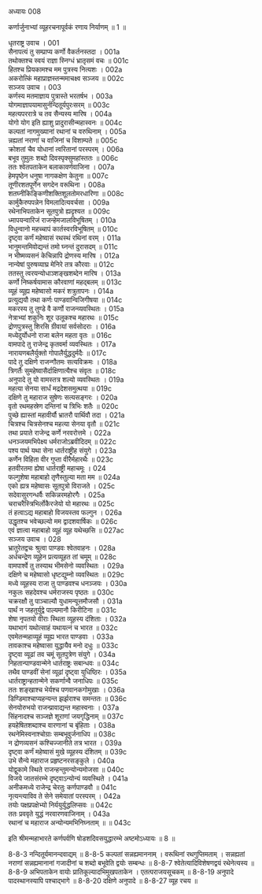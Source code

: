 अध्यायः 008

कर्णार्जुनाभ्यां व्यूहरचनापूर्वकं रणाय निर्याणम् ॥ 1 ॥

धृतराष्ट्र उवाच ।	001  
सैनापत्यं तु सम्प्राप्य कर्णो वैकर्तनस्तदा ।	001a  
तथोक्तश्च स्वयं राज्ञा स्निग्धं भ्रातृसमं वचः ॥	001c  
हितश्च प्रियकामश्च मम पुत्रस्य नित्यशः ।	002a  
अकरोत्किं महाप्राज्ञस्तन्ममाचक्ष्व सञ्जय ॥	002c  
सञ्जय उवाच ।	003  
कर्णस्य मतमाज्ञाय पुत्रास्ते भरतर्षभ ।	003a  
योगमाज्ञापयामासुर्नन्दितूर्यपुरःसरम् ॥	003c  
महत्यपररात्रे च तव सैन्यस्य मारिष ।	004a  
योगो योग इति ह्याशु प्रादुरासीन्महास्वनः ॥	004c  
कल्पतां नागमुख्यानां रथानां च वरुथिनाम् ।	005a  
न्नह्यतां नराणां च वाजिनां च विशाम्पते ॥	005c  
क्रोशतां चैव योधानां त्वरितानां परस्परम् ।	006a  
बभूव तुमुलः शब्दो दिवस्पृक्सुमहांस्ततः ॥	006c  
ततः श्वेतपताकेन बलाकावर्णवाजिना ।	007a  
हेमपृष्ठेन धनुषा नागकक्षेण केतुना ॥	007c  
तूणीरशतपूर्णेन सगदेन वरूथिना ।	008a  
शतघ्नीकिङ्किणीशक्तिशूलतोमरधारिणा ॥	008c  
कार्मुकैरुपपन्नेन विमलादित्यवर्चसा ।	009a  
रथेनाभिपताकेन सूतपुत्रो ह्यदृश्यत ॥	009c  
ध्मापयन्वारिजं राजन्हेमजालविभूषितम् ।	010a  
विधुन्वानो महच्चापं कार्तस्वरविभूषितम् ॥	010c  
दृष्ट्वा कर्णं महेष्वासं रथस्थं रथिनां वरम् ।	011a  
भानुमन्तमिवोद्यन्तं तमो घ्नन्तं दुरासदम् ॥	011c  
न भीष्मव्यसनं केचिन्नापि द्रोणस्य मारिष ।	012a  
नान्येषां पुरुषव्याघ्र मेनिरे तत्र कौरवाः ॥	012c  
ततस्तु त्वरयन्योधाञ्शङ्खशब्देन मारिष ।	013a  
कर्णो निष्कर्षयामास कौरवाणां महद्बलम् ॥	013c  
व्यूहं व्यूह्य महेष्वासो मकरं शत्रुतापनः ।	014a  
प्रत्युद्ययौ तथा कर्णः पाण्डवान्विजिगीषया ॥	014c  
मकरस्य तु तुण्डे वै कर्णो राजन्व्यवस्थितः ।	015a  
नेत्राभ्यां शकुनिः शूर उलूकश्च महारथः ॥	015c  
द्रोणपुत्रस्तु शिरसि ग्रीवायां सर्वसोदराः ।	016a  
मध्येदुर्योधनो राजा बलेन महता वृतः ॥	016c  
वामपादे तु राजेन्द्र कृतवर्मा व्यवस्थितः ।	017a  
नारायणबलैर्युक्तो गोपालैर्युद्धदुर्मदैः ॥	017c  
पादे तु दक्षिणे राजन्गौतमः सत्यविक्रमः ।	018a  
त्रिगर्तैः सुमहेष्वासैर्दाक्षिणात्यैश्च संवृतः ॥	018c  
अनुपादे तु यो वामस्तत्र शल्यो व्यवस्थितः ।	019a  
महत्या सेनया सार्धं मद्रदेशसमुत्थया ॥	019c  
दक्षिणे तु महाराज सुषेणः सत्यसङ्गरः ।	020a  
वृतो रथमहस्रेण दन्तिनां च त्रिभिः शतैः ॥	020c  
पुच्छे ह्यास्तां महावीर्यौ भ्रातरौ पार्थिवौ तदा ।	021a  
चित्रश्च चित्रसेनश्च महत्या सेनया वृतौ ॥	021c  
तथा प्रयाते राजेन्द्र कर्णे नरवरोत्तमे ।	022a  
धनञ्जयमभिपेक्ष्य धर्मराजोऽब्रवीदिदम् ॥	022c  
पश्य पार्थ यथा सेना धार्तराष्ट्रीह संयुगे ।	023a  
कर्णेन विहिता वीर गुप्ता वीरैर्महारथैः ॥	023c  
हतवीरतमा ह्येषा धार्तराष्ट्री महाचमूः ।	024  
फल्गुशेषा महाबाहो तृणैस्तुल्या मता मम ॥	024a  
एको ह्यत्र महेष्वासः सूतपुत्रो विराजते ।	025c  
सदेवासुरगन्धर्वैः सकिन्नरमहोरगैः ।	025a  
चराचरैस्त्रिभिर्लोकैरजेयो यो महारथः ॥	025c  
तं हत्वाऽद्य महाबाहो विजयस्तव फल्गुन ।	026a  
उद्धृतश्च भवेच्छल्यो मम द्वादशवार्षिकः ॥	026c  
एवं ज्ञात्वा महाबाहो व्यूहं व्यूह यथेच्छसि ॥	027ac  
सञ्जय उवाच ।	028  
भ्रातुरेतद्वचः श्रुत्वा पाण्डवः श्वेतवाहनः ।	028a  
अर्धचन्द्रेण व्यूहेन प्रत्यव्यूहत तां चमूम् ॥	028c  
वामपार्श्वे तु तस्याथ भीमसेनो व्यवस्थितः ।	029a  
दक्षिणे च महेष्वासो धृष्टद्युम्नो व्यवस्थितः ॥	029c  
मध्ये व्यूहस्य राजा तु पाण्डवश्च धनञ्जयः ।	030a  
नकुलः सहदेवश्च धर्मराजस्य पृष्ठतः ॥	030c  
चक्ररक्षौ तु पाञ्चाल्यौ युधामन्यूत्तमौजसौ ।	031a  
पार्थं न जहतुर्युद्वे पाल्यमानौ किरीटिना ॥	031c  
शेषा नृपतयो वीराः स्थिता व्यूहस्य दंशिताः ।	032a  
यथाभागं यथोत्साहं यथायत्नं च भारत ॥	032c  
एवमेतन्महाव्यूहं व्यूह्य भारत पाण्डवाः ।	033a  
तावकाश्च महेष्वासा युद्धायैव मनो दधुः ॥	033c  
दृष्ट्वा व्यूढां तव चमूं सूतपुत्रेण संयुगे ।	034a  
निहतान्पाण्डवान्मेने धार्तराष्ट्रः सबान्धवः ॥	034c  
तथैव पाण्डवीं सेनां व्यूढां दृष्ट्वा युधिष्ठिरः ।	035a  
धार्तराष्ट्रान्हतान्मेने सकर्णान्वै जनाधिपः ॥	035c  
ततः शङ्खाश्च भेर्यश्च पणवानकगोमुखाः ।	036a  
डिण्डिमाश्चाप्यहन्यन्त झर्झराश्च समन्ततः ॥	036c  
सेनयोरुभयो राजन्प्रावाद्यन्त महास्वनाः ।	037a  
सिंहनादश्च सञ्जज्ञे शूराणां जयगृद्धिनाम् ॥	037c  
हयहेषितशब्दाश्च वारणानां च बृंहिताः ।	038a  
रथनेमिस्वनाश्चोग्राः सम्बभूवुर्जनाधिप ॥	038c  
न द्रोणव्यसनं कश्चिज्जानीते तत्र भारत ।	039a  
दृष्ट्वा कर्णं महेष्वासं मुखे व्यूहस्य दंशितम् ॥	039c  
उभे सैन्ये महाराज प्रहृष्टनरसङ्कुले ।	040a  
योद्वुकामे स्थिते राजन्हन्तुमन्योन्यमोजसा ॥	040c  
विजये जातसंरम्भे दृष्ट्वाऽन्योन्यं व्यवस्थिते ।	041a  
अनीकमध्ये राजेन्द्र चेरतुः कर्णपाण्डवौ ॥	041c  
नृत्यन्त्याविव ते सेने समेयातां परस्परम् ।	042a  
तयोः पक्षप्रपक्षेभ्यो निर्ययुर्युद्धलिप्सवः ॥	042c  
ततः प्रववृते युद्धं नरवारणवाजिनाम् ।	043a  
रथानां च महाराज अन्योन्यमभिनिघ्नताम् ॥ ॥	043c  
	
इति श्रीमन्महाभारते कर्णपर्वणि षोडशदिवसयुद्धारम्भे अष्टमोऽध्यायः ॥ 8 ॥
	
8-8-3 नन्दितूर्यमानन्दवाद्यम् ॥ 8-8-5 कल्पतां सन्नह्यमाननाम् । वरूथिनां रथगुप्तिमताम् । सन्नह्यतां नराणां सन्नह्यमानानां गजादीनां च शब्दो बभूवेति द्वयोः सम्बन्धः ॥ 8-8-7 श्वेतेत्यादिविशेषणद्वयं रथेनेत्यस्य ॥ 8-8-9 अभिपताकेन वायोः प्रातिकूल्यादभिमुखपताकेन । एतत्पराजयसूचकम् ॥ 8-8-19 अनुपादे पादस्थानस्यापि पश्चाद्भागे ॥ 8-8-20 दक्षिणे अनुपादे ॥ 8-8-27 व्यूह रचय ॥
